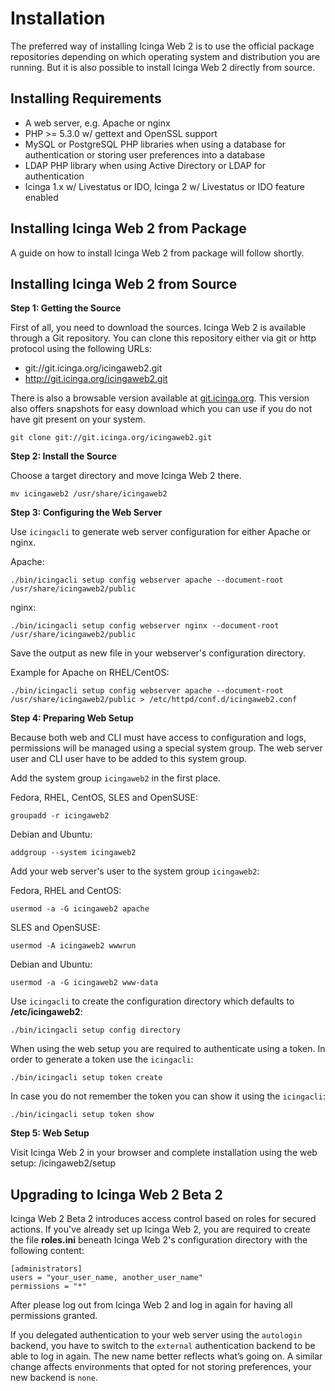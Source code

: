 # <a id="installation"></a> Installation

The preferred way of installing Icinga Web 2 is to use the official package repositories depending on which operating
system and distribution you are running. But it is also possible to install Icinga Web 2 directly from source.

## <a id="installation-requirements"></a> Installing Requirements

* A web server, e.g. Apache or nginx
* PHP >= 5.3.0 w/ gettext and OpenSSL support
* MySQL or PostgreSQL PHP libraries when using a database for authentication or storing user preferences into a database
* LDAP PHP library when using Active Directory or LDAP for authentication
* Icinga 1.x w/ Livestatus or IDO, Icinga 2 w/ Livestatus or IDO feature enabled

## <a id="installation-from-package"></a> Installing Icinga Web 2 from Package

A guide on how to install Icinga Web 2 from package will follow shortly.

## <a id="installation-from-source"></a> Installing Icinga Web 2 from Source

**Step 1: Getting the Source**

First of all, you need to download the sources. Icinga Web 2 is available through a Git repository. You can clone this
repository either via git or http protocol using the following URLs:

  * git://git.icinga.org/icingaweb2.git
  * http://git.icinga.org/icingaweb2.git

There is also a browsable version available at
[git.icinga.org](https://git.icinga.org/?p=icingaweb2.git;a=summary "Icinga Web 2 Git Repository").
This version also offers snapshots for easy download which you can use if you do not have git present on your system.

````
git clone git://git.icinga.org/icingaweb2.git
````

**Step 2: Install the Source**

Choose a target directory and move Icinga Web 2 there.

````
mv icingaweb2 /usr/share/icingaweb2
````

**Step 3: Configuring the Web Server**

Use `icingacli` to generate web server configuration for either Apache or nginx.

Apache:
````
./bin/icingacli setup config webserver apache --document-root /usr/share/icingaweb2/public
````

nginx:
````
./bin/icingacli setup config webserver nginx --document-root /usr/share/icingaweb2/public
````

Save the output as new file in your webserver's configuration directory.

Example for Apache on RHEL/CentOS:
````
./bin/icingacli setup config webserver apache --document-root /usr/share/icingaweb2/public > /etc/httpd/conf.d/icingaweb2.conf
````


**Step 4: Preparing Web Setup**

Because both web and CLI must have access to configuration and logs, permissions will be managed using a special
system group. The web server user and CLI user have to be added to this system group.

Add the system group `icingaweb2` in the first place.

Fedora, RHEL, CentOS, SLES and OpenSUSE:
````
groupadd -r icingaweb2
````

Debian and Ubuntu:
````
addgroup --system icingaweb2
````

Add your web server's user to the system group `icingaweb2`:

Fedora, RHEL and CentOS:
````
usermod -a -G icingaweb2 apache
````

SLES and OpenSUSE:
````
usermod -A icingaweb2 wwwrun
````

Debian and Ubuntu:
````
usermod -a -G icingaweb2 www-data
````

Use `icingacli` to create the configuration directory which defaults to **/etc/icingaweb2**:
````
./bin/icingacli setup config directory
````

When using the web setup you are required to authenticate using a token. In order to generate a token use the
`icingacli`:
````
./bin/icingacli setup token create
````

In case you do not remember the token you can show it using the `icingacli`:
````
./bin/icingacli setup token show
````

**Step 5: Web Setup**

Visit Icinga Web 2 in your browser and complete installation using the web setup: /icingaweb2/setup

## Upgrading to Icinga Web 2 Beta 2

Icinga Web 2 Beta 2 introduces access control based on roles for secured actions. If you've already set up Icinga Web 2,
you are required to create the file **roles.ini** beneath Icinga Web 2's configuration directory with the following
content:
````
[administrators]
users = "your_user_name, another_user_name"
permissions = "*"
````

After please log out from Icinga Web 2 and log in again for having all permissions granted.

If you delegated authentication to your web server using the `autologin` backend, you have to switch to the `external`
authentication backend to be able to log in again. The new name better reflects what’s going on. A similar change
affects environments that opted for not storing preferences, your new backend is `none`.
